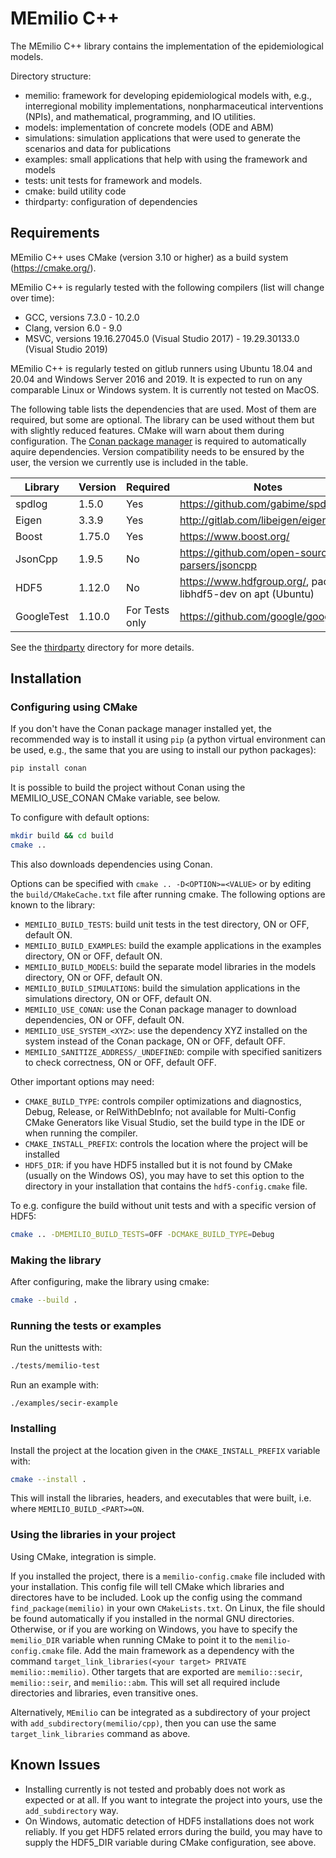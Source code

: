 # MEmilio C++ #

The MEmilio C++ library contains the implementation of the epidemiological models. 

Directory structure:
- memilio: framework for developing epidemiological models with, e.g., interregional mobility implementations, nonpharmaceutical interventions (NPIs), and  mathematical, programming, and IO utilities.
- models: implementation of concrete models (ODE and ABM)
- simulations: simulation applications that were used to generate the scenarios and data for publications
- examples: small applications that help with using the framework and models
- tests: unit tests for framework and models.
- cmake: build utility code
- thirdparty: configuration of dependencies

## Requirements

MEmilio C++ uses CMake (version 3.10 or higher) as a build system (https://cmake.org/).

MEmilio C++ is regularly tested with the following compilers (list will change over time):
- GCC, versions 7.3.0 - 10.2.0
- Clang, version 6.0 - 9.0
- MSVC, versions 19.16.27045.0 (Visual Studio 2017) - 19.29.30133.0 (Visual Studio 2019)

MEmilio C++ is regularly tested on gitlub runners using Ubuntu 18.04 and 20.04 and Windows Server 2016 and 2019. It is expected to run on any comparable Linux or Windows system. It is currently not tested on MacOS.

The following table lists the dependencies that are used. Most of them are required, but some are optional. The library can be used without them but with slightly reduced features. CMake will warn about them during configuration. The [Conan package manager](https://conan.io) is required to automatically aquire dependencies. Version compatibility needs to be ensured by the user, the version we currently use is included in the table.

| Library | Version  | Required       | Notes |
|---------|----------|----------------|-------|
| spdlog  | 1.5.0    | Yes            | https://github.com/gabime/spdlog |
| Eigen   | 3.3.9    | Yes            | http://gitlab.com/libeigen/eigen |
| Boost   | 1.75.0   | Yes            | https://www.boost.org/ |
| JsonCpp | 1.9.5    | No             | https://github.com/open-source-parsers/jsoncpp |
| HDF5    | 1.12.0   | No             | https://www.hdfgroup.org/, package libhdf5-dev on apt (Ubuntu) |
| GoogleTest | 1.10.0| For Tests only | https://github.com/google/googletest |

See the [thirdparty](thirdparty/README.md) directory for more details.

## Installation

### Configuring using CMake

If you don't have the Conan package manager installed yet, the recommended way is to install it using `pip` (a python virtual environment can be used, e.g., the same that you are using to install our python packages):
```bash
pip install conan
```
It is possible to build the project without Conan using the MEMILIO_USE_CONAN CMake variable, see below.

To configure with default options:
```bash
mkdir build && cd build
cmake ..
```
This also downloads dependencies using Conan. 

Options can be specified with `cmake .. -D<OPTION>=<VALUE>` or by editing the `build/CMakeCache.txt` file after running cmake. The following options are known to the library:
- `MEMILIO_BUILD_TESTS`: build unit tests in the test directory, ON or OFF, default ON.
- `MEMILIO_BUILD_EXAMPLES`: build the example applications in the examples directory, ON or OFF, default ON.
- `MEMILIO_BUILD_MODELS`: build the separate model libraries in the models directory, ON or OFF, default ON.
- `MEMILIO_BUILD_SIMULATIONS`: build the simulation applications in the simulations directory, ON or OFF, default ON.
- `MEMILIO_USE_CONAN`: use the Conan package manager to download dependencies, ON or OFF, default ON.
- `MEMILIO_USE_SYSTEM_<XYZ>`: use the dependency XYZ installed on the system instead of the Conan package, ON or OFF, default OFF.
- `MEMILIO_SANITIZE_ADDRESS/_UNDEFINED`: compile with specified sanitizers to check correctness, ON or OFF, default OFF.

Other important options may need:
- `CMAKE_BUILD_TYPE`: controls compiler optimizations and diagnostics, Debug, Release, or RelWithDebInfo; not available for Multi-Config CMake Generators like Visual Studio, set the build type in the IDE or when running the compiler.
- `CMAKE_INSTALL_PREFIX`: controls the location where the project will be installed
- `HDF5_DIR`: if you have HDF5 installed but it is not found by CMake (usually on the Windows OS), you may have to set this option to the directory in your installation that contains the `hdf5-config.cmake` file.

To e.g. configure the build without unit tests and with a specific version of HDF5:
```bash
cmake .. -DMEMILIO_BUILD_TESTS=OFF -DCMAKE_BUILD_TYPE=Debug
```

### Making the library

After configuring, make the library using cmake:
```bash
cmake --build .
```

### Running the tests or examples

Run the unittests with:
```bash
./tests/memilio-test
```

Run an example with:
```
./examples/secir-example
```

### Installing

Install the project at the location given in the `CMAKE_INSTALL_PREFIX` variable with:
```bash
cmake --install .
```
This will install the libraries, headers, and executables that were built, i.e. where `MEMILIO_BUILD_<PART>=ON`.

### Using the libraries in your project

Using CMake, integration is simple. 

If you installed the project, there is a `memilio-config.cmake` file included with your installation. This config file will tell CMake which libraries and directores have to be included. Look up the config using the command `find_package(memilio)` in your own `CMakeLists.txt`. On Linux, the file should be found automatically if you installed in the normal GNU directories. Otherwise, or if you are working on Windows, you have to specify the `memilio_DIR` variable when running CMake to point it to the `memilio-config.cmake` file. Add the main framework as a dependency with the command `target_link_libraries(<your target> PRIVATE memilio::memilio)`. Other targets that are exported are `memilio::secir`, `memilio::seir`, and `memilio::abm`. This will set all required include directories and libraries, even transitive ones.

Alternatively, `MEmilio` can be integrated as a subdirectory of your project with `add_subdirectory(memilio/cpp)`, then you can use the same  `target_link_libraries` command as above.

## Known Issues

- Installing currently is not tested and probably does not work as expected or at all. If you want to integrate the project into yours, use the `add_subdirectory` way.
- On Windows, automatic detection of HDF5 installations does not work reliably. If you get HDF5 related errors during the build, you may have to supply the HDF5_DIR variable during CMake configuration, see above.